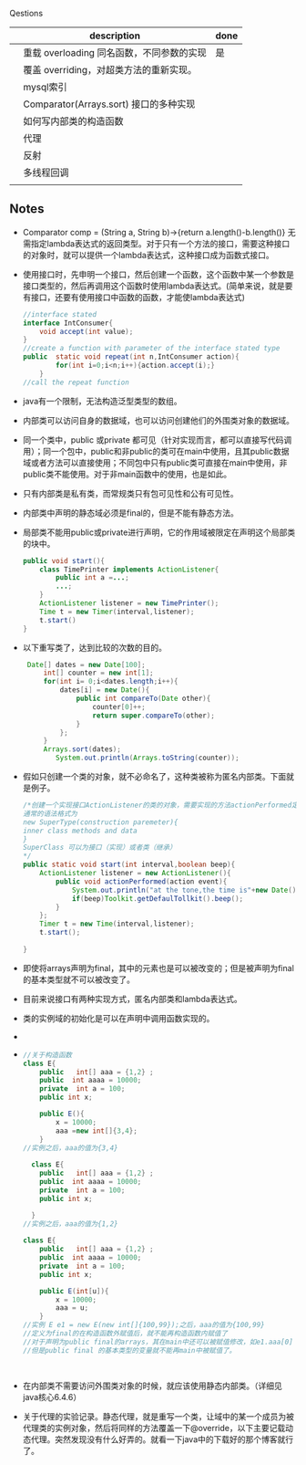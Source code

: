 Qestions



|      | description                                | done |
| ---- | ------------------------------------------ | ---- |
|      | 重载 overloading  同名函数，不同参数的实现 | 是   |
|      | 覆盖 overriding，对超类方法的重新实现。    |      |
|      | mysql索引                                  |      |
|      | Comparator(Arrays.sort) 接口的多种实现     |      |
|      | 如何写内部类的构造函数                     |      |
|      | 代理                                       |      |
|      | 反射                                       |      |
|      | 多线程回调                                 |      |
|      |                                            |      |





















## Notes

+ Comparator<String> comp = (String a, String b)->{return a.length()-b.length()} 无需指定lambda表达式的返回类型。对于只有一个方法的接口，需要这种接口的对象时，就可以提供一个lambda表达式，这种接口成为函数式接口。

+ 使用接口时，先申明一个接口，然后创建一个函数，这个函数中某一个参数是接口类型的，然后再调用这个函数时使用lambda表达式。(简单来说，就是要有接口，还要有使用接口中函数的函数，才能使lambda表达式)

  ~~~java
  //interface stated
  interface IntConsumer{
      void accept(int value);
  }
  //create a function with parameter of the interface stated type
  public  static void repeat(int n,IntConsumer action){
          for(int i=0;i<n;i++){action.accept(i);}
      }
  //call the repeat function
  ~~~

  

  

+ java有一个限制，无法构造泛型类型的数组。

+ 内部类可以访问自身的数据域，也可以访问创建他们的外围类对象的数据域。

+ 同一个类中，public 或private 都可见（针对实现而言，都可以直接写代码调用）；同一个包中，public和非public的类可在main中使用，且其public数据域或者方法可以直接使用；不同包中只有public类可直接在main中使用，非public类不能使用。对于非main函数中的使用，也是如此。

+ 只有内部类是私有类，而常规类只有包可见性和公有可见性。

+ 内部类中声明的静态域必须是final的，但是不能有静态方法。

+ 局部类不能用public或private进行声明，它的作用域被限定在声明这个局部类的块中。

  ~~~java
  public void start(){
      class TimePrinter implements ActionListener{
          public int a =...;
          ...;
      }
      ActionListener listener = new TimePrinter();
      Time t = new Timer(interval,listener);
      t.start()
  }
  ~~~



+ 以下重写类了，达到比较的次数的目的。

  ~~~java
   Date[] dates = new Date[100];
       int[] counter = new int[1];
       for(int i= 0;i<dates.length;i++){
           dates[i] = new Date(){
               public int compareTo(Date other){
                   counter[0]++;
                   return super.compareTo(other);
               }
           };
       }
       Arrays.sort(dates);
          System.out.println(Arrays.toString(counter));
  ~~~

+ 假如只创建一个类的对象，就不必命名了，这种类被称为匿名内部类。下面就是例子。

  ~~~java
  /*创建一个实现接口ActionListener的类的对象，需要实现的方法actionPerformed定义在\{}内。
  通常的语法格式为
  new SuperType(construction paremeter){
  inner class methods and data
  }
  SuperClass 可以为接口（实现）或者类（继承）
  */
  public static void start(int interval,boolean beep){
      ActionListener listener = new ActionListener(){
          public void actionPerformed(action event){
              System.out.println("at the tone,the time is"+new Date());
              if(beep)Toolkit.getDefaulTollkit().beep();
          }
      };
      Timer t = new Time(interval,listener);
      t.start();
      
  }
  
  
  ~~~

  

+ 即使将arrays声明为final，其中的元素也是可以被改变的；但是被声明为final的基本类型就不可以被改变了。

+ 目前来说接口有两种实现方式，匿名内部类和lambda表达式。

+ 类的实例域的初始化是可以在声明中调用函数实现的。

+ 

+ ~~~java
  //关于构造函数
  class E{
      public   int[] aaa = {1,2} ;
      public  int aaaa = 10000;
      private  int a = 100;
      public int x;
  
      public E(){
          x = 10000;
          aaa =new int[]{3,4};
      }
  //实例之后，aaa的值为{3,4}
      
    class E{
      public   int[] aaa = {1,2} ;
      public  int aaaa = 10000;
      private  int a = 100;
      public int x;
  
    }
  //实例之后，aaa的值为{1,2}
      
  class E{
      public   int[] aaa = {1,2} ;
      public  int aaaa = 10000;
      private  int a = 100;
      public int x;
  
      public E(int[u]){
          x = 10000;
          aaa = u;
      }
  //实例 E e1 = new E(new int[]{100,99});之后，aaa的值为{100,99}
  //定义为final的在构造函数外赋值后，就不能再构造函数内赋值了
  //对于声明为public final的arrays，其在main中还可以被赋值修改，如e1.aaa[0] = -100可行
  //但是public final 的基本类型的变量就不能再main中被赋值了。
  
    
  ~~~

+ 在内部类不需要访问外围类对象的时候，就应该使用静态内部类。（详细见java核心6.4.6）
+ 关于代理的实验记录。静态代理，就是重写一个类，让域中的某一个成员为被代理类的实例对象，然后将同样的方法覆盖一下@override，以下主要记载动态代理。突然发现没有什么好弄的。就看一下java中的下载好的那个博客就行了。